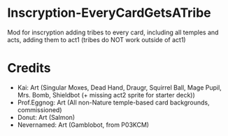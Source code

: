 # Inscryption-EveryCardGetsATribe

Mod for inscryption adding tribes to every card, including all temples and acts, adding them to act1 (tribes do NOT work outside of act1)

# Credits

- Kai: Art (Singular Moxes, Dead Hand, Draugr, Squirrel Ball, Mage Pupil, Mrs. Bomb, Shieldbot (+ missing act2 sprite for starter deck))
- Prof.Eggnog: Art (All non-Nature temple-based card backgrounds, commissioned)
- Donut: Art (Salmon)
- Nevernamed: Art (Gamblobot, from P03KCM)